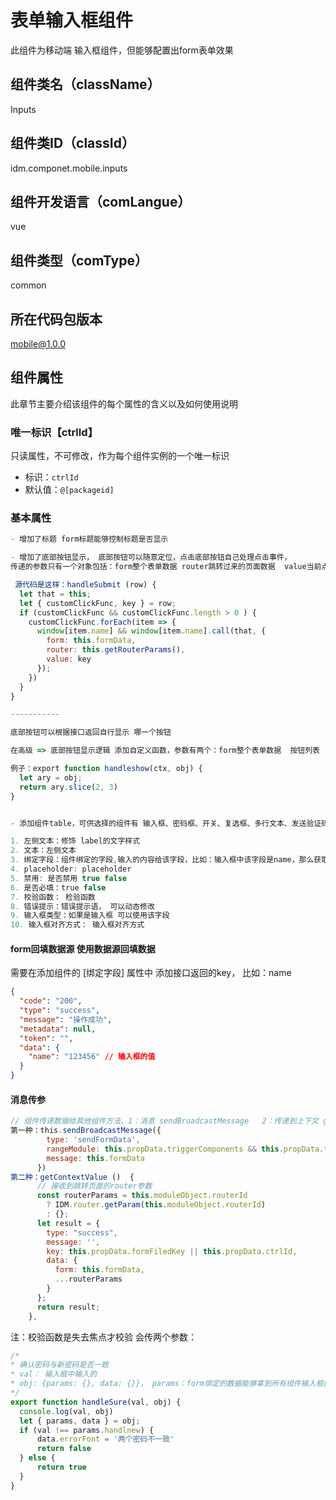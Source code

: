 # 表单输入框组件
此组件为移动端 输入框组件，但能够配置出form表单效果
## 组件类名（className）
Inputs
## 组件类ID（classId）
idm.componet.mobile.inputs
## 组件开发语言（comLangue）
vue
## 组件类型（comType）
common
## 所在代码包版本
mobile@1.0.0
## 组件属性
此章节主要介绍该组件的每个属性的含义以及如何使用说明
### 唯一标识【ctrlId】
只读属性，不可修改，作为每个组件实例的一个唯一标识
- 标识：`ctrlId`
- 默认值：`@[packageid]`
### 基本属性


```js
- 增加了标题 form标题能够控制标题是否显示

- 增加了底部按钮显示， 底部按钮可以随意定位，点击底部按钮自己处理点击事件，
传递的参数只有一个对象包括：form整个表单数据 router跳转过来的页面数据  value当前点击的key

 源代码是这样：handleSubmit (row) {
  let that = this;
  let { customClickFunc, key } = row;
  if (customClickFunc && customClickFunc.length > 0 ) {
    customClickFunc.forEach(item => {
      window[item.name] && window[item.name].call(that, {
        form: this.formData,
        router: this.getRouterParams(),
        value: key
      });
    })
  }
}

-----------

底部按钮可以根据接口返回自行显示 哪一个按钮

在高级 => 底部按钮显示逻辑 添加自定义函数，参数有两个：form整个表单数据  按钮列表

例子：export function handleshow(ctx, obj) {
  let ary = obj;
  return ary.slice(2, 3)
}

```

```js

- 添加组件table，可供选择的组件有 输入框、密码框、开关、复选框、多行文本、发送验证码

1. 左侧文本：修饰 label的文字样式
2. 文本：左侧文本
3. 绑定字段：组件绑定的字段,输入的内容给该字段，比如：输入框中该字段是name，那么获取到数据就是 name:xxx
4. placeholder: placeholder
5. 禁用: 是否禁用 true false
6. 是否必填：true false
7. 校验函数： 检验函数
8. 错误提示：错误提示语， 可以动态修改
9. 输入框类型：如果是输入框 可以使用该字段  
10. 输入框对齐方式： 输入框对齐方式

```


#### form回填数据源  使用数据源回填数据
需要在添加组件的 [绑定字段] 属性中 添加接口返回的key， 比如：name 
```json
{
  "code": "200",
  "type": "success",
  "message": "操作成功",
  "metadata": null,
  "token": "",
  "data": {
    "name": "123456" // 输入框的值
  }
}

```

#### 消息传参
```js
// 组件传递数据给其他组件方法、1：消息 sendBroadcastMessage   2：传递到上下文 getContextValue
第一种：this.sendBroadcastMessage({
        type: 'sendFormData',
        rangeModule: this.propData.triggerComponents && this.propData.triggerComponents.map(el => el.moduleId),
        message: this.formData
      })
第二种：getContextValue ()  {
      // 接收到跳转页面的router参数
      const routerParams = this.moduleObject.routerId
        ? IDM.router.getParam(this.moduleObject.routerId)
        : {};
      let result = {
        type: "success",
        message: '',
        key: this.propData.formFiledKey || this.propData.ctrlId,
        data: {
          form: this.formData,
          ...routerParams
        }
      };
      return result;
    },
```




注：校验函数是失去焦点才校验 会传两个参数： 

```js
/*
* 确认密码与新密码是否一致
* val： 输入框中输入的
* obj: {params: {}, data: {}}， params：form绑定的数据能够拿到所有组件输入框的内容  obj: 当前组件绑定的数据， 可以data.errorFont='' 修改错误提示语
*/
export function handleSure(val, obj) {
  console.log(val, obj)
  let { params, data } = obj;
  if (val !== params.handlnew) {
      data.errorFont = '两个密码不一致'
      return false
  } else {
      return true
  }
}
```

